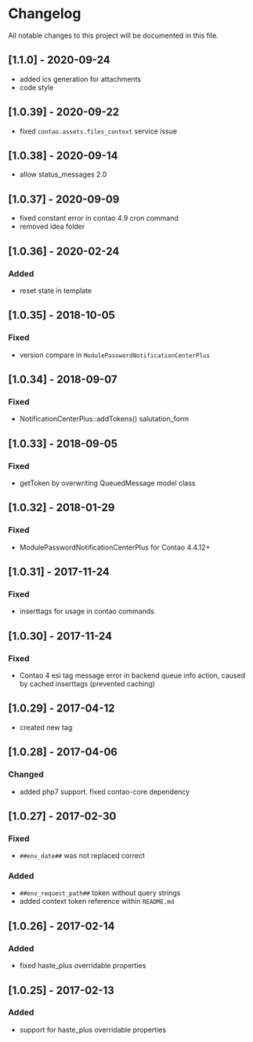 # Changelog
All notable changes to this project will be documented in this file.

## [1.1.0] - 2020-09-24
- added ics generation for attachments
- code style

## [1.0.39] - 2020-09-22
- fixed `contao.assets.files_context` service issue

## [1.0.38] - 2020-09-14
- allow status_messages 2.0

## [1.0.37] - 2020-09-09
- fixed constant error in contao 4.9 cron command
- removed idea folder

## [1.0.36] - 2020-02-24

### Added
- reset state in template 

## [1.0.35] - 2018-10-05

### Fixed
- version compare in `ModulePasswordNotificationCenterPlus`

## [1.0.34] - 2018-09-07

### Fixed
- NotificationCenterPlus::addTokens() salutation_form

## [1.0.33] - 2018-09-05

### Fixed
- getToken by overwriting QueuedMessage model class

## [1.0.32] - 2018-01-29

### Fixed
- ModulePasswordNotificationCenterPlus for Contao 4.4.12+

## [1.0.31] - 2017-11-24

### Fixed
- inserttags for usage in contao commands

## [1.0.30] - 2017-11-24

### Fixed
- Contao 4 esi tag message error in backend queue info action, caused by cached inserttags (prevented caching)

## [1.0.29] - 2017-04-12
- created new tag

## [1.0.28] - 2017-04-06

### Changed
- added php7 support. fixed contao-core dependency

## [1.0.27] - 2017-02-30

### Fixed
- `##env_date##` was not replaced correct

### Added
- `##env_request_path##` token without query strings
- added context token reference within `README.md`

## [1.0.26] - 2017-02-14

### Added
- fixed haste_plus overridable properties

## [1.0.25] - 2017-02-13

### Added
- support for haste_plus overridable properties
